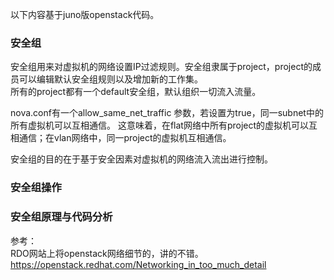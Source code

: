 以下内容基于juno版openstack代码。  
### 安全组     
安全组用来对虚拟机的网络设置IP过滤规则。安全组隶属于project，project的成员可以编辑默认安全组规则以及增加新的工作集。  
所有的project都有一个default安全组，默认组织一切流入流量。

nova.conf有一个allow_same_net_traffic 参数，若设置为true，同一subnet中的所有虚拟机可以互相通信。
这意味着，在flat网络中所有project的虚拟机可以互相通信；在vlan网络中，同一project的虚拟机互相通信。

安全组的目的在于基于安全因素对虚拟机的网络流入流出进行控制。
### 安全组操作  

### 安全组原理与代码分析    



参考：  
RDO网站上将openstack网络细节的，讲的不错。  
https://openstack.redhat.com/Networking_in_too_much_detail   
